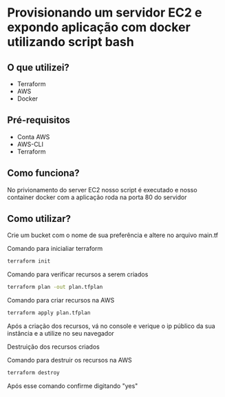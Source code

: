 # Provisionando um servidor EC2 e expondo aplicação com docker utilizando script bash

## O que utilizei?

- Terraform
- AWS
- Docker

## Pré-requisitos

- Conta AWS
- AWS-CLI
- Terraform

## Como funciona?

No privionamento do server EC2 nosso script é executado e nosso container docker com a aplicação roda na porta 80 do servidor

## Como utilizar?

Crie um bucket com o nome de sua preferência e altere no arquivo main.tf

Comando para inicialiar terraform

```bash
terraform init
```

Comando para verificar recursos a serem criados

```bash
terraform plan -out plan.tfplan
```

Comando para criar recursos na AWS

```bash
terraform apply plan.tfplan
```

Após a criação dos recursos, vá no console e verique o ip público da sua instância e a utilize no seu navegador

Destruição dos recursos criados

Comando para destruir os recursos na AWS

```bash
terraform destroy
```

Após esse comando confirme digitando "yes"
